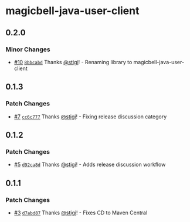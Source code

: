 # magicbell-java-user-client

## 0.2.0

### Minor Changes

- [#10](https://github.com/magicbell/magicbell-java-user-client/pull/10) [`8bbcabd`](https://github.com/magicbell/magicbell-java-user-client/commit/8bbcabdfee5eb8bfbeafc43d8a86c10994fa2062) Thanks [@stigi](https://github.com/stigi)! - Renaming library to magicbell-java-user-client

## 0.1.3

### Patch Changes

- [#7](https://github.com/magicbell/magicbell-java-client/pull/7) [`cc6c777`](https://github.com/magicbell/magicbell-java-client/commit/cc6c7775bd39776f39b344eea4d1240b8c256911) Thanks [@stigi](https://github.com/stigi)! - Fixing release discussion category

## 0.1.2

### Patch Changes

- [#5](https://github.com/magicbell/magicbell-java-client/pull/5) [`d92ca8d`](https://github.com/magicbell/magicbell-java-client/commit/d92ca8d33075a2a3745fcc6ac57d203e0c18edda) Thanks [@stigi](https://github.com/stigi)! - Adds release discussion workflow

## 0.1.1

### Patch Changes

- [#3](https://github.com/magicbell/magicbell-java-client/pull/3) [`d7abd87`](https://github.com/magicbell/magicbell-java-client/commit/d7abd87e0c9e19d326104549c1f66160355075b3) Thanks [@stigi](https://github.com/stigi)! - Fixes CD to Maven Central
